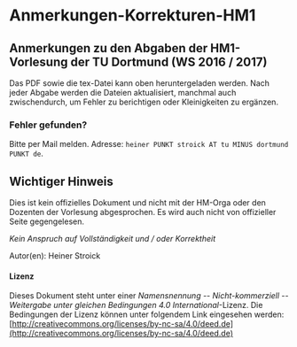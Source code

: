 # Anmerkungen-Korrekturen-HM1

## Anmerkungen zu den Abgaben der HM1-Vorlesung der TU Dortmund (WS 2016 / 2017)

Das PDF sowie die tex-Datei kann oben heruntergeladen werden. Nach jeder Abgabe werden die Dateien aktualisiert, manchmal auch zwischendurch, um Fehler zu berichtigen oder Kleinigkeiten zu ergänzen.

### Fehler gefunden?

Bitte per Mail melden. Adresse: `heiner PUNKT stroick AT tu MINUS dortmund PUNKT de`.

## Wichtiger Hinweis
Dies ist kein offizielles Dokument und nicht mit der HM-Orga oder den Dozenten der Vorlesung abgesprochen. Es wird auch nicht von offizieller Seite gegengelesen.

*Kein Anspruch auf Vollständigkeit und / oder Korrektheit*


Autor(en): Heiner Stroick









#### Lizenz
Dieses Dokument steht unter einer *Namensnennung -- Nicht-kommerziell -- Weitergabe unter gleichen Bedingungen 4.0 International*-Lizenz. Die Bedingungen der Lizenz können unter folgendem Link eingesehen werden: [http://creativecommons.org/licenses/by-nc-sa/4.0/deed.de](http://creativecommons.org/licenses/by-nc-sa/4.0/deed.de)
